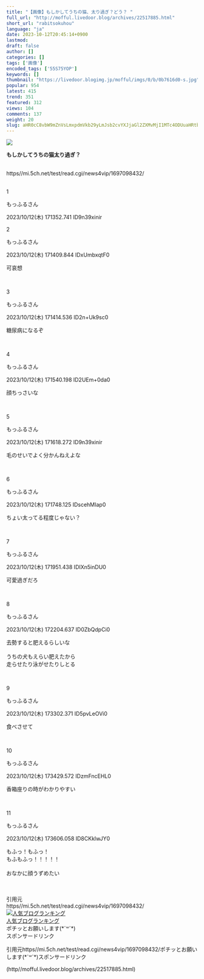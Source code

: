 ```yaml
---
title: "【画像】もしかしてうちの猫、太り過ぎ？どう？ "
full_url: "http://mofful.livedoor.blog/archives/22517885.html"
short_url: "rabitsokuhou"
language: "ja"
date: 2023-10-12T20:45:14+0900
lastmod: 
draft: false
author: []
categories: []
tags: ['画像']
encoded_tags: ['55S75YOP']
keywords: []
thumbnail: "https://livedoor.blogimg.jp/mofful/imgs/0/b/0b7616d0-s.jpg"
popular: 954
latest: 415
trend: 351
featured: 312
views: 104
comments: 137
weight: 20
slug: aHR0cC8vbW9mZnVsLmxpdmVkb29yLmJsb2cvYXJjaGl2ZXMvMjI1MTc4ODUuaHRtbA==
---
```


![](https://livedoor.blogimg.jp/mofful/imgs/0/b/0b7616d0-s.jpg)

<div><p><b><p>もしかしてうちの猫太り過ぎ？</p></b><br> https//mi.5ch.net/test/read.cgi/news4vip/1697098432/</p><p class='t_h'><br>1 <p>もっふるさん</p> <p> 2023/10/12(木) 171352.741 ID9n39xinir</p></p><p class='t_h'>2 <p>もっふるさん</p> <p> 2023/10/12(木) 171409.844 IDxUmbxqtF0</p></p> <p class='t_b'> 可哀想 </p><br> <p class='t_h'>3 <p>もっふるさん</p> <p> 2023/10/12(木) 171414.536 ID2n+Uk9sc0</p></p> <p class='t_b'> 糖尿病になるぞ </p><br> <p class='t_h'>4 <p>もっふるさん</p> <p> 2023/10/12(木) 171540.198 ID2UEm+0da0</p></p> <p class='t_b'> 顔ちっさいな </p><br> <p class='t_h'>5 <p>もっふるさん</p> <p> 2023/10/12(木) 171618.272 ID9n39xinir</p></p> <p class='t_b'> 毛のせいでよく分かんねえよな </p><br> <p class='t_h'>6 <p>もっふるさん</p> <p> 2023/10/12(木) 171748.125 IDscehMIap0</p></p> <p class='t_b'> ちょい太ってる程度じゃない？ </p><br> <p class='t_h'>7 <p>もっふるさん</p> <p> 2023/10/12(木) 171951.438 IDIXn5inDU0</p></p> <p class='t_b'> 可愛過ぎだろ </p><br> <p class='t_h'>8 <p>もっふるさん</p> <p> 2023/10/12(木) 172204.637 ID0ZbQdpCi0</p></p> <p class='t_b'> 去勢すると肥えるらしいな<br> <br> うちの犬もえらい肥えたから<br>走らせたり泳がせたりしとる </p><br> <p class='t_h'>9 <p>もっふるさん</p> <p> 2023/10/12(木) 173302.371 ID5pvLeOVi0</p></p> <p class='t_b'> 食べさせて </p><br> <p class='t_h'>10 <p>もっふるさん</p> <p> 2023/10/12(木) 173429.572 IDzmFncEHL0</p></p> <p class='t_b'> 香箱座りの時がわかりやすい </p><br> <p class='t_h'>11 <p>もっふるさん</p> <p> 2023/10/12(木) 173606.058 ID8CKklwJY0</p></p> <p class='t_b'> もふっ！もふっ！<br>もふもふっ！！！！！<br> <br> おなかに顔うずめたい </p><br> <br>引用元<br>https//mi.5ch.net/test/read.cgi/news4vip/1697098432/<br><a href='//blog.with2.net/link/?2036932'><img title='人気ブログランキング' src='https//blog.with2.net/img/banner/banner_21.gif'></a><br><a href='//blog.with2.net/link/?2036932'>人気ブログランキング</a><br>ポチッとお願いします(*´꒳`*)<br>スポンサードリンク<br><img alt='' src='https//www11.a8.net/0.gif?a8mat=3BDUGQ+4RHMA+2HOM+BS629' height='1' width='1' border='0'> <p>引用元https//mi.5ch.net/test/read.cgi/news4vip/1697098432/ポチッとお願いします(*´꒳`*)スポンサードリンク</p></div>

(http//mofful.livedoor.blog/archives/22517885.html)
